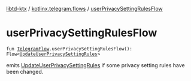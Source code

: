 [libtd-ktx](../index.md) / [kotlinx.telegram.flows](index.md) / [userPrivacySettingRulesFlow](./user-privacy-setting-rules-flow.md)

# userPrivacySettingRulesFlow

`fun `[`TelegramFlow`](../kotlinx.telegram.core/-telegram-flow/index.md)`.userPrivacySettingRulesFlow(): Flow<`[`UpdateUserPrivacySettingRules`](https://tdlibx.github.io/td/docs/org/drinkless/td/libcore/telegram/TdApi/UpdateUserPrivacySettingRules.html)`>`

emits [UpdateUserPrivacySettingRules](https://tdlibx.github.io/td/docs/org/drinkless/td/libcore/telegram/TdApi/UpdateUserPrivacySettingRules.html) if some privacy setting rules have been changed.

